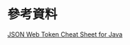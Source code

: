 # 參考資料

[JSON Web Token Cheat Sheet for Java](https://cheatsheetseries.owasp.org/cheatsheets/JSON_Web_Token_for_Java_Cheat_Sheet.html)
